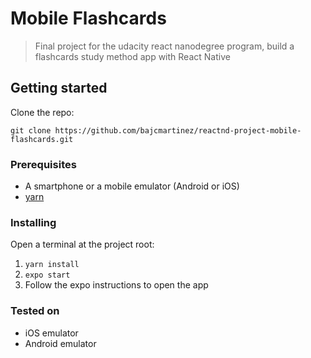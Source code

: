 # Mobile Flashcards

> Final project for the udacity react nanodegree program, build a flashcards study method app with React Native

## Getting started

Clone the repo:

```
git clone https://github.com/bajcmartinez/reactnd-project-mobile-flashcards.git
```

### Prerequisites

- A smartphone or a mobile emulator (Android or iOS)
- [yarn](https://yarnpkg.com/en/docs/getting-started)

### Installing

Open a terminal at the project root:
1. `yarn install`
2. `expo start`
3. Follow the expo instructions to open the app

### Tested on
- iOS emulator
- Android emulator
